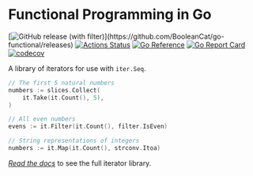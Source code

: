 # Functional Programming in Go

[![GitHub release (with filter)]([https://img.shields.io/github/v/release/BooleanCat/go-functional?sort=semver&logo=Go&color=%23007D9C](https://img.shields.io/github/v/release/BooleanCat/go-functional?sort=semver&logo=Go&color=%23007D9C&include_prereleases))](https://github.com/BooleanCat/go-functional/releases) [![Actions Status](https://github.com/BooleanCat/go-functional/workflows/test/badge.svg)](https://github.com/BooleanCat/go-functional/actions) [![Go Reference](https://pkg.go.dev/badge/github.com/BooleanCat/go-functional/v2.svg)](https://pkg.go.dev/github.com/BooleanCat/go-functional/v2) [![Go Report Card](https://goreportcard.com/badge/github.com/BooleanCat/go-functional/v2)](https://goreportcard.com/report/github.com/BooleanCat/go-functional/v2) [![codecov](https://codecov.io/gh/BooleanCat/go-functional/branch/main/graph/badge.svg?token=N2E43RSR14)](https://codecov.io/gh/BooleanCat/go-functional)

A library of iterators for use with `iter.Seq`.

```go
// The first 5 natural numbers
numbers := slices.Collect(
	it.Take(it.Count(), 5),
)

// All even numbers
evens := it.Filter(it.Count(), filter.IsEven)

// String representations of integers
numbers := it.Map(it.Count(), strconv.Itoa)
```

_[Read the docs](https://pkg.go.dev/github.com/BooleanCat/go-functional/v2)_ to see the full iterator library.
